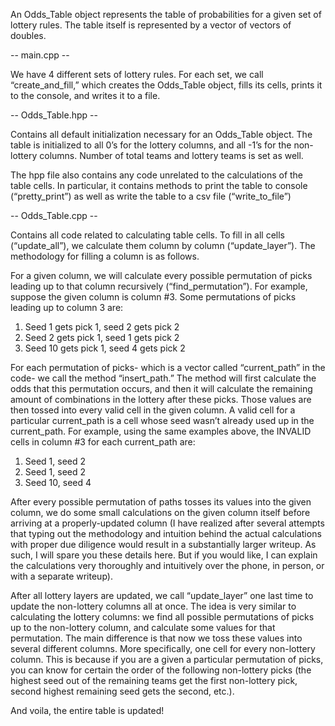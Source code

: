 An Odds_Table object represents the table of probabilities for a given set of lottery rules. The table itself is represented by a vector of vectors of doubles.

-- main.cpp --

We have 4 different sets of lottery rules. For each set, we call “create_and_fill,” which creates the Odds_Table object, fills its cells, prints it to the console, and writes it to a file.

-- Odds_Table.hpp --

Contains all default initialization necessary for an Odds_Table object. The table is initialized to all 0’s for the lottery columns, and all -1’s for the non-lottery columns. Number of total teams and lottery teams is set as well.

The hpp file also contains any code unrelated to the calculations of the table cells. In particular, it contains methods to print the table to console (“pretty_print”) as well as write the table to a csv file (“write_to_file”)

-- Odds_Table.cpp --

Contains all code related to calculating table cells. To fill in all cells (“update_all”), we calculate them column by column (“update_layer”). The methodology for filling a column is as follows.

For a given column, we will calculate every possible permutation of picks leading up to that column recursively (“find_permutation”). For example, suppose the given column is column #3. Some permutations of picks leading up to column 3 are:

1. Seed 1 gets pick 1, seed 2 gets pick 2
2. Seed 2 gets pick 1, seed 1 gets pick 2
3. Seed 10 gets pick 1, seed 4 gets pick 2

For each permutation of picks- which is a vector called “current_path” in the code- we call the method “insert_path.” The method will first calculate the odds that this permutation occurs, and then it will calculate the remaining amount of combinations in the lottery after these picks. Those values are then tossed into every valid cell in the given column. A valid cell for a particular current_path is a cell whose seed wasn’t already used up in the current_path. For example, using the same examples above, the INVALID cells in column #3 for each current_path are:

1. Seed 1, seed 2
2. Seed 1, seed 2
3. Seed 10, seed 4

After every possible permutation of paths tosses its values into the given column, we do some small calculations on the given column itself before arriving at a properly-updated column (I have realized after several attempts that typing out the methodology and intuition behind the actual calculations with proper due diligence would result in a substantially larger writeup. As such, I will spare you these details here. But if you would like, I can explain the calculations very thoroughly and intuitively over the phone, in person, or with a separate writeup). 

After all lottery layers are updated, we call “update_layer” one last time to update the non-lottery columns all at once. The idea is very similar to calculating the lottery columns: we find all possible permutations of picks up to the non-lottery column, and calculate some values for that permutation. The main difference is that now we toss these values into several different columns. More specifically, one cell for every non-lottery column. This is because if you are a given a particular permutation of picks, you can know for certain the order of the following non-lottery picks (the highest seed out of the remaining teams get the first non-lottery pick, second highest remaining seed gets the second, etc.).

And voila, the entire table is updated!
